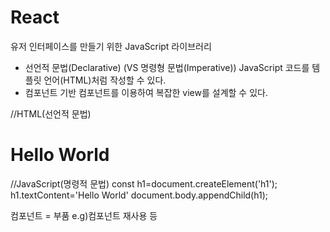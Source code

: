 # React
유저 인터페이스를 만들기 위한 JavaScript 라이브러리

- 선언적 문법(Declarative) (VS 명령형 문법(Imperative))
JavaScript 코드를 템플릿 언어(HTML)처럼 작성할 수 있다.
- 컴포넌트 기반
컴포넌트를 이용하여 복잡한 view를 설계할 수 있다.

//HTML(선언적 문법)
<h1>Hello World</h1>

//JavaScript(명령적 문법)
const h1=document.createElement('h1');
h1.textContent='Hello World'
document.body.appendChild(h1);

컴포넌트 = 부품
e.g)컴포넌트 재사용 등


